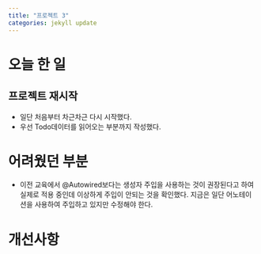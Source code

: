 ```yaml
---
title: "프로젝트 3"
categories: jekyll update
---
```


# 오늘 한 일

## 프로젝트 재시작

- 일단 처음부터 차근차근 다시 시작했다.
- 우선 Todo데이터를 읽어오는 부분까지 작성했다.

# 어려웠던 부분

- 이전 교육에서 @Autowired보다는 생성자 주입을 사용하는 것이 권장된다고 하여 실제로 적용 중인데 이상하게 주입이 안되는 것을 확인했다. 지금은 일단 어노테이션을 사용하여 주입하고 있지만 수정해야 한다.

# 개선사항
